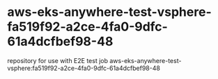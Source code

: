 # aws-eks-anywhere-test-vsphere-fa519f92-a2ce-4fa0-9dfc-61a4dcfbef98-48
repository for use with E2E test job aws-eks-anywhere-test-vsphere:fa519f92-a2ce-4fa0-9dfc-61a4dcfbef98-48
